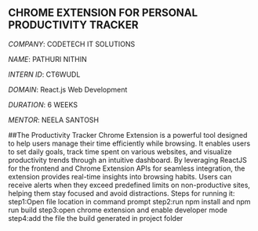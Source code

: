 ## CHROME EXTENSION FOR PERSONAL PRODUCTIVITY TRACKER

*COMPANY*: CODETECH IT SOLUTIONS

*NAME*: PATHURI NITHIN

*INTERN ID*: CT6WUDL

*DOMAIN*: React.js Web Development

*DURATION*: 6 WEEKS

*MENTOR*: NEELA SANTOSH

##The Productivity Tracker Chrome Extension is a powerful tool designed to help users manage their time efficiently while browsing. It enables users to set daily goals, track time spent on various websites, and visualize productivity trends through an intuitive dashboard. By leveraging ReactJS for the frontend and Chrome Extension APIs for seamless integration, the extension provides real-time insights into browsing habits. Users can receive alerts when they exceed predefined limits on non-productive sites, helping them stay focused and avoid distractions.
Steps for running it:
step1:Open file location in command prompt
step2:run npm install and npm run build
step3:open chrome extension and enable developer mode
step4:add the file the build generated in project folder 
